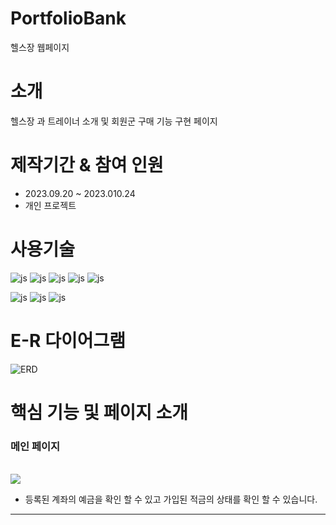 # PortfolioBank
헬스장 웹페이지 

# 소개
 헬스장 과 트레이너 소개 및 회원군 구매 기능 구현 페이지 


# 제작기간 & 참여 인원
<UL>
  <LI>2023.09.20 ~ 2023.010.24</LI>
  <LI>개인 프로젝트</LI>
</UL>

# 사용기술
![js](https://img.shields.io/badge/SpringBoot-6DB33F?style=for-the-badge&logo=JavaScript&logoColor=white)
![js](https://img.shields.io/badge/Java-FF0000?style=for-the-badge&logo=JavaScript&logoColor=white)
![js](https://img.shields.io/badge/IntelliJ-004088?style=for-the-badge&logo=JavaScript&logoColor=white)
![js](https://img.shields.io/badge/MariaDB-003545?style=for-the-badge&logo=JavaScript&logoColor=white)
![js](https://img.shields.io/badge/security-6DB33F?style=for-the-badge&logo=JavaScript&logoColor=white)

![js](https://img.shields.io/badge/jquery-0769AD?style=for-the-badge&logo=JavaScript&logoColor=white)
![js](https://img.shields.io/badge/bootstrap-7952B3?style=for-the-badge&logo=JavaScript&logoColor=white)
![js](https://img.shields.io/badge/JavaScript-F7DF1E?style=for-the-badge&logo=JavaScript&logoColor=white)

# E-R 다이어그램

![ERD](https://github.com/JeongYoun-24/Project_Gym.github.io/assets/126854252/6474e6bf-c32c-4a7b-8544-2b84dd7893a8)


# 핵심 기능 및 페이지 소개

<H3>메인 페이지</H3>
<BR>
<img src="file:///C:/Users/82107/Downloads/%EC%A0%9C%EB%AA%A9%20%EC%97%86%EB%8A%94%20%EB%94%94%EC%9E%90%EC%9D%B8.gif">


<UL>
 <LI>등록된 계좌의 예금을 확인 할 수 있고 가입된 적금의 상태를 확인 할 수 있습니다.</LI>
</UL>

<HR>



